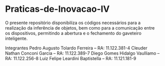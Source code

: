 # Praticas-de-Inovacao-IV
O presente repositório disponibiliza os códigos necessários para a realização da inferência de objetos, bem como para a comunicação entre os dispositivos, permitindo a abertura e o fechamento do gaveteiro inteligente.

Integrantes
Pedro Augusto Tolardo Ferreira – RA: 11.122.381-4
Cleuder Nathan Conconi Garcia – RA: 11.122.389-7
Diego Gomes Hidalgo Vaulliamo – RA: 11.122.256-8
Luiz Felipe Leardini Baptistella – RA: 11.121.181-9

